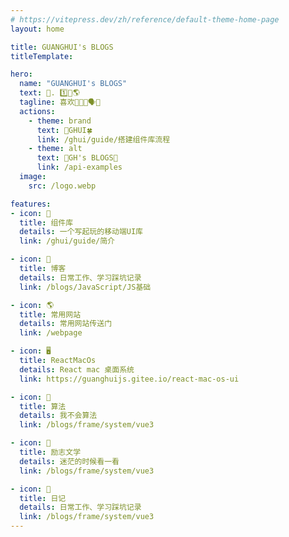 ```yaml
---
# https://vitepress.dev/zh/reference/default-theme-home-page
layout: home

title: GUANGHUI's BLOGS
titleTemplate: 

hero:
  name: "GUANGHUI's BLOGS"
  text: 📌. 1️⃣📝🌎
  tagline: 喜欢👩‍🎤💃🗣️🏀
  actions:
    - theme: brand
      text: 🔩GHUI🍀
      link: /ghui/guide/搭建组件库流程
    - theme: alt
      text: 📝GH's BLOGS🌿
      link: /api-examples
  image:
    src: /logo.webp

features:
- icon: 🛞
  title: 组件库
  details: 一个写起玩的移动端UI库
  link: /ghui/guide/简介

- icon: 📝
  title: 博客
  details: 日常工作、学习踩坑记录
  link: /blogs/JavaScript/JS基础

- icon: 🌎
  title: 常用网站
  details: 常用网站传送门
  link: /webpage

- icon: 🖥️
  title: ReactMacOs
  details: React mac 桌面系统
  link: https://guanghuijs.gitee.io/react-mac-os-ui

- icon: 💾
  title: 算法
  details: 我不会算法
  link: /blogs/frame/system/vue3

- icon: 🌲
  title: 励志文学
  details: 迷茫的时候看一看
  link: /blogs/frame/system/vue3

- icon: 📑
  title: 日记
  details: 日常工作、学习踩坑记录
  link: /blogs/frame/system/vue3
---
```

<git-talk style="padding: 0 24px" />

<Home />

<script setup lang='ts'>
import { Home } from '/components'
</script>
